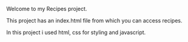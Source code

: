 Welcome to my Recipes project.

This project has an index.html file from which you can access recipes.

In this project i used html, css for styling and javascript.